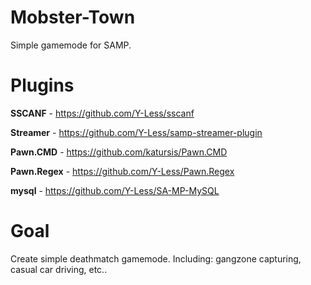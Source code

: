 # Mobster-Town
Simple gamemode for SAMP.
# Plugins

**SSCANF** - https://github.com/Y-Less/sscanf

**Streamer** - https://github.com/Y-Less/samp-streamer-plugin

**Pawn.CMD** - https://github.com/katursis/Pawn.CMD

**Pawn.Regex** - https://github.com/Y-Less/Pawn.Regex 

**mysql** - https://github.com/Y-Less/SA-MP-MySQL

# Goal
Create simple deathmatch gamemode. Including: gangzone capturing, casual car driving, etc..
